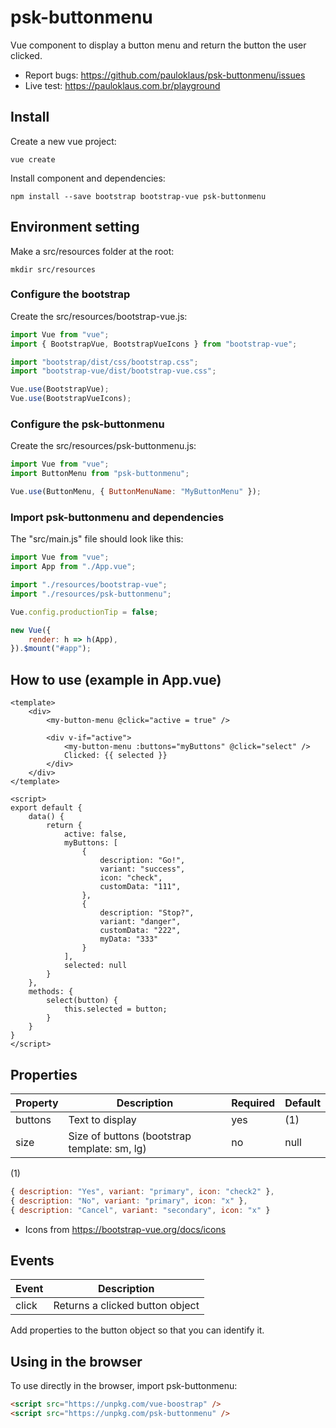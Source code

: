 # psk-buttonmenu

Vue component to display a button menu and return the button the user clicked.

* Report bugs: <https://github.com/pauloklaus/psk-buttonmenu/issues>
* Live test: <https://pauloklaus.com.br/playground>

## Install

Create a new vue project:

```shell
vue create
```

Install component and dependencies:

```shell
npm install --save bootstrap bootstrap-vue psk-buttonmenu
```

## Environment setting

Make a src/resources folder at the root:

```shell
mkdir src/resources
```

### Configure the bootstrap

Create the src/resources/bootstrap-vue.js:

```javascript
import Vue from "vue";
import { BootstrapVue, BootstrapVueIcons } from "bootstrap-vue";

import "bootstrap/dist/css/bootstrap.css";
import "bootstrap-vue/dist/bootstrap-vue.css";

Vue.use(BootstrapVue);
Vue.use(BootstrapVueIcons);
```

### Configure the psk-buttonmenu

Create the src/resources/psk-buttonmenu.js:

```javascript
import Vue from "vue";
import ButtonMenu from "psk-buttonmenu";

Vue.use(ButtonMenu, { ButtonMenuName: "MyButtonMenu" });
```

### Import psk-buttonmenu and dependencies

The "src/main.js" file should look like this:

```javascript
import Vue from "vue";
import App from "./App.vue";

import "./resources/bootstrap-vue";
import "./resources/psk-buttonmenu";

Vue.config.productionTip = false;

new Vue({
    render: h => h(App),
}).$mount("#app");

```

## How to use (example in App.vue)

```vue
<template>
    <div>
        <my-button-menu @click="active = true" />

        <div v-if="active">
            <my-button-menu :buttons="myButtons" @click="select" />
            Clicked: {{ selected }}
        </div>
    </div>
</template>

<script>
export default {
    data() {
        return {
            active: false,
            myButtons: [
                {
                    description: "Go!",
                    variant: "success",
                    icon: "check",
                    customData: "111",
                },
                {
                    description: "Stop?",
                    variant: "danger",
                    customData: "222",
                    myData: "333"
                }
            ],
            selected: null
        }
    },
    methods: {
        select(button) {
            this.selected = button;
        }
    }
}
</script>
```

## Properties

Property | Description | Required | Default
-|-|-|-
buttons | Text to display | yes | (1)
size | Size of buttons (bootstrap template: sm, lg) | no | null

(1)

```javascript
{ description: "Yes", variant: "primary", icon: "check2" },
{ description: "No", variant: "primary", icon: "x" },
{ description: "Cancel", variant: "secondary", icon: "x" }
```

* Icons from <https://bootstrap-vue.org/docs/icons>

## Events

Event | Description
-|-
click | Returns a clicked button object

Add properties to the button object so that you can identify it.

## Using in the browser

To use directly in the browser, import psk-buttonmenu:

```html
<script src="https://unpkg.com/vue-boostrap" />
<script src="https://unpkg.com/psk-buttonmenu" />
```
